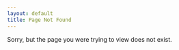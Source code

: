 ```yaml
---
layout: default
title: Page Not Found
---
```


Sorry, but the page you were trying to view does not exist.